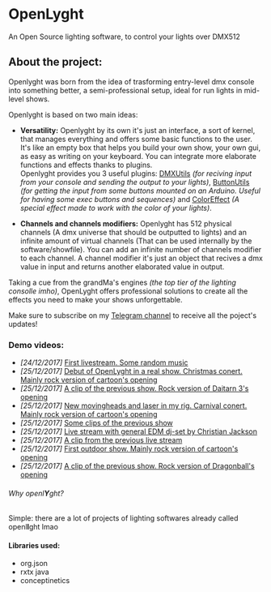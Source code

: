 # OpenLyght
An Open Source lighting software, to control your lights over DMX512

## About the project:

Openlyght was born from the idea of trasforming entry-level dmx console into something better, a semi-professional setup, ideal for run lights in mid-level shows.

Openlyght is based on two main ideas:
- **Versatility:** Openlyght by its own it's just an interface, a sort of kernel, that manages everything and offers some basic functions to the user. It's like an empty box that helps you build your own show, your own gui, as easy as writing on your keyboard. You can integrate more elaborate functions and effects thanks to plugins.  
Openlyght provides you 3 useful plugins: [DMXUtils](https://github.com/stranck/OpenLyght/tree/master/Plugins/DMXUtils) _(for reciving input from your console and sending the output to your lights)_,  [ButtonUtils](https://github.com/stranck/OpenLyght/tree/master/Plugins/ButtonsUtils) _(for getting the input from some buttons mounted on an Arduino. Useful for having some exec buttons and sequences)_ and [ColorEffect](https://github.com/stranck/OpenLyght/tree/master/Plugins/ColorEffect) _(A special effect made to work with the color of your lights)_.

- **Channels and channels modifiers:** Openlyght has 512 physical channels (A dmx universe that should be outputted to lights) and an infinite amount of virtual channels (That can be used internally by the software/showfile). You can add an infinite number of channels modifier to each channel. A channel modifier it's just an object that recives a dmx value in input and returns another elaborated value in output. 

Taking a cue from the grandMa's engines _(the top tier of the lighting consolle imho)_, OpenLyght offers professional solutions to create all the effects you need to make your shows unforgettable.

Make sure to subscribe on my [Telegram channel](https://t.me/Stranck) to receive all the poject's updates!

### Demo videos:
- _\[24/12/2017]_ [First livestream. Some random music](https://www.facebook.com/stranck/videos/1588491717897907)
- _\[25/12/2017]_ [Debut of OpenLyght in a real show. Christmas conert. Mainly rock version of cartoon's opening](https://youtu.be/tTs-XiNoE8I)
- _\[25/12/2017]_ [A clip of the previous show. Rock version of Daitarn 3's opening](https://www.facebook.com/stranck/videos/1592069637540115)
- _\[25/12/2017]_ [New movingheads and laser in my rig. Carnival conert. Mainly rock version of cartoon's opening](https://youtu.be/w89VZXAX3Yk)
- _\[25/12/2017]_ [Some clips of the previous show](https://www.facebook.com/stranck/videos/1663682173712194)
- _\[25/12/2017]_ [Live stream with general EDM dj-set by Christian Jackson](https://www.facebook.com/stranck/videos/1711742565572821)
- _\[25/12/2017]_ [A clip from the previous live stream](https://twitter.com/LStranck/status/987823769644302336)
- _\[25/12/2017]_ [First outdoor show. Mainly rock version of cartoon's opening](https://youtu.be/JpoVJbuO4jA)
- _\[25/12/2017]_ [A clip of the previous show. Rock version of Dragonball's opening](https://www.facebook.com/stranck/videos/1749767935103617)

###### Why openl**Y**ght?
Simple: there are a lot of projects of lighting softwares already called openl**I**ght lmao

#### Libraries used:

* org.json
* rxtx java
* conceptinetics
